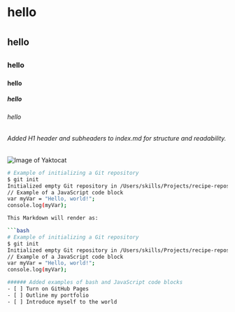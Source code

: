 # hello <h1>
## hello <h2>
### hello <h3>
#### hello <h4>
##### hello <h5>
###### hello <h6>
###### Added H1 header and subheaders to index.md for structure and readability. <h6>
![Image of Yaktocat](https://octodex.github.com/images/yaktocat.png)
```bash
# Example of initializing a Git repository
$ git init
Initialized empty Git repository in /Users/skills/Projects/recipe-repository/.git/
// Example of a JavaScript code block
var myVar = "Hello, world!";
console.log(myVar);

This Markdown will render as:

```bash
# Example of initializing a Git repository
$ git init
Initialized empty Git repository in /Users/skills/Projects/recipe-repository/.git/
// Example of a JavaScript code block
var myVar = "Hello, world!";
console.log(myVar);

###### Added examples of bash and JavaScript code blocks
- [ ] Turn on GitHub Pages
- [ ] Outline my portfolio
- [ ] Introduce myself to the world
